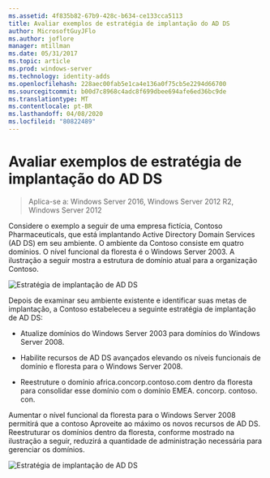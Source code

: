 ```yaml
---
ms.assetid: 4f835b82-67b9-428c-b634-ce133cca5113
title: Avaliar exemplos de estratégia de implantação do AD DS
author: MicrosoftGuyJFlo
ms.author: joflore
manager: mtillman
ms.date: 05/31/2017
ms.topic: article
ms.prod: windows-server
ms.technology: identity-adds
ms.openlocfilehash: 228aec00fab5e1ca4e136a0f75cb5e2294d66700
ms.sourcegitcommit: b00d7c8968c4adc8f699dbee694afe6ed36bc9de
ms.translationtype: MT
ms.contentlocale: pt-BR
ms.lasthandoff: 04/08/2020
ms.locfileid: "80822489"
---
```

# <a name="evaluating-ad-ds-deployment-strategy-examples"></a>Avaliar exemplos de estratégia de implantação do AD DS

>Aplica-se a: Windows Server 2016, Windows Server 2012 R2, Windows Server 2012

Considere o exemplo a seguir de uma empresa fictícia, Contoso Pharmaceuticals, que está implantando Active Directory Domain Services (AD DS) em seu ambiente. O ambiente da Contoso consiste em quatro domínios. O nível funcional da floresta é o Windows Server 2003. A ilustração a seguir mostra a estrutura de domínio atual para a organização Contoso.  
  
![Estratégia de implantação de AD DS](media/Evaluating-AD-DS-Deployment-Strategy-Examples/3dd79e00-48f8-4927-989c-c55a79caf1be.gif)  
  
Depois de examinar seu ambiente existente e identificar suas metas de implantação, a Contoso estabeleceu a seguinte estratégia de implantação de AD DS:  
  
-   Atualize domínios do Windows Server 2003 para domínios do Windows Server 2008.  
  
-   Habilite recursos de AD DS avançados elevando os níveis funcionais de domínio e floresta para o Windows Server 2008.  
  
-   Reestruture o domínio africa.concorp.contoso.com dentro da floresta para consolidar esse domínio com o domínio EMEA. concorp. contoso. con.  
  
Aumentar o nível funcional da floresta para o Windows Server 2008 permitirá que a contoso Aproveite ao máximo os novos recursos de AD DS. Reestruturar os domínios dentro da floresta, conforme mostrado na ilustração a seguir, reduzirá a quantidade de administração necessária para gerenciar os domínios.  
  
![Estratégia de implantação de AD DS](media/Evaluating-AD-DS-Deployment-Strategy-Examples/1c061755-413d-452d-b121-6910f8555327.gif)  
  


